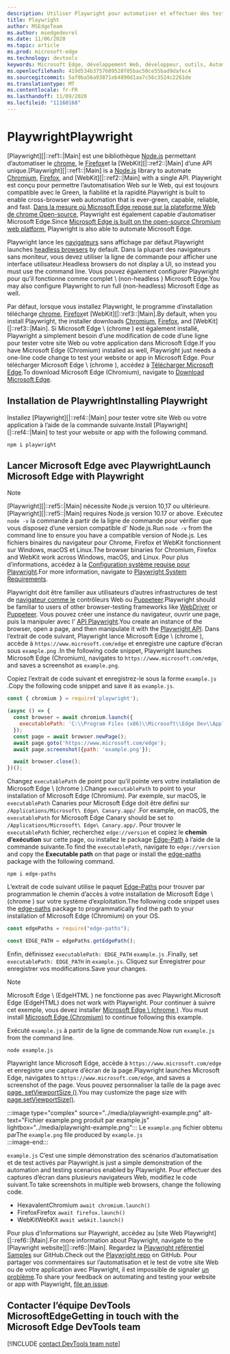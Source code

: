 ```yaml
---
description: Utiliser Playwright pour automatiser et effectuer des tests dans Microsoft Edge
title: Playwright
author: MSEdgeTeam
ms.author: msedgedevrel
ms.date: 11/06/2020
ms.topic: article
ms.prod: microsoft-edge
ms.technology: devtools
keywords: Microsoft Edge, développement Web, développeur, outils, Automation, test, Playwright, nœud, JavaScript, NPM
ms.openlocfilehash: 419d534b3757609528f05bac50ce55bad9dafec4
ms.sourcegitcommit: 5af0ba56a93871eb4890d1aa7c56c3524c2261de
ms.translationtype: MT
ms.contentlocale: fr-FR
ms.lasthandoff: 11/09/2020
ms.locfileid: "11160168"
---
```

# <span data-ttu-id="6e44f-104">Playwright</span><span class="sxs-lookup"><span data-stu-id="6e44f-104">Playwright</span></span>  

<span data-ttu-id="6e44f-105">[Playwright][|::ref1::|Main] est une bibliothèque [Node.js][NodejsMain] permettant d’automatiser le [chrome][ChromiumHome], le [Firefox][FirefoxMain]et la [WebKit][|::ref2::|Main] d’une API unique.</span><span class="sxs-lookup"><span data-stu-id="6e44f-105">[Playwright][|::ref1::|Main] is a [Node.js][NodejsMain] library to automate [Chromium][ChromiumHome], [Firefox][FirefoxMain], and [WebKit][|::ref2::|Main] with a single API.</span></span>  <span data-ttu-id="6e44f-106">Playwright est conçu pour permettre l’automatisation Web sur le Web, qui est toujours compatible avec le Green, la fiabilité et la rapidité.</span><span class="sxs-lookup"><span data-stu-id="6e44f-106">Playwright is built to enable cross-browser web automation that is ever-green, capable, reliable, and fast.</span></span>  <span data-ttu-id="6e44f-107">[Dans la mesure où Microsoft Edge repose sur la plateforme Web de chrome Open-source][MicrosoftBlogsWindowsExperience20181206], Playwright est également capable d’automatiser Microsoft Edge.</span><span class="sxs-lookup"><span data-stu-id="6e44f-107">Since [Microsoft Edge is built on the open-source Chromium web platform][MicrosoftBlogsWindowsExperience20181206], Playwright is also able to automate Microsoft Edge.</span></span>  

<span data-ttu-id="6e44f-108">Playwright lance les [navigateurs][WikiHeadlessBrowser] sans affichage par défaut.</span><span class="sxs-lookup"><span data-stu-id="6e44f-108">Playwright launches [headless browsers][WikiHeadlessBrowser] by default.</span></span>  <span data-ttu-id="6e44f-109">Dans la plupart des navigateurs sans moniteur, vous devez utiliser la ligne de commande pour afficher une interface utilisateur.</span><span class="sxs-lookup"><span data-stu-id="6e44f-109">Headless browsers do not display a UI, so instead you must use the command line.</span></span>  <span data-ttu-id="6e44f-110">Vous pouvez également configurer Playwright pour qu’il fonctionne comme complet \ (non-headless \) Microsoft Edge.</span><span class="sxs-lookup"><span data-stu-id="6e44f-110">You may also configure Playwright to run full \(non-headless\) Microsoft Edge as well.</span></span>  

<span data-ttu-id="6e44f-111">Par défaut, lorsque vous installez Playwright, le programme d’installation télécharge [chrome][ChromiumHome], [Firefox][FirefoxMain]et [WebKit][|::ref3::|Main].</span><span class="sxs-lookup"><span data-stu-id="6e44f-111">By default, when you install Playwright, the installer downloads [Chromium][ChromiumHome], [Firefox][FirefoxMain], and [WebKit][|::ref3::|Main].</span></span>  <span data-ttu-id="6e44f-112">Si Microsoft Edge \ (chrome \) est également installé, Playwright a simplement besoin d’une modification de code d’une ligne pour tester votre site Web ou votre application dans Microsoft Edge.</span><span class="sxs-lookup"><span data-stu-id="6e44f-112">If you have Microsoft Edge \(Chromium\) installed as well, Playwright just needs a one-line code change to test your website or app in Microsoft Edge.</span></span>  <span data-ttu-id="6e44f-113">Pour télécharger Microsoft Edge \ (chrome \), accédez à [Télécharger Microsoft Edge][MicrosoftEdgeDownload].</span><span class="sxs-lookup"><span data-stu-id="6e44f-113">To download Microsoft Edge \(Chromium\), navigate to [Download Microsoft Edge][MicrosoftEdgeDownload].</span></span>  

## <span data-ttu-id="6e44f-114">Installation de Playwright</span><span class="sxs-lookup"><span data-stu-id="6e44f-114">Installing Playwright</span></span>  

<span data-ttu-id="6e44f-115">Installez [Playwright][|::ref4::|Main] pour tester votre site Web ou votre application à l’aide de la commande suivante.</span><span class="sxs-lookup"><span data-stu-id="6e44f-115">Install [Playwright][|::ref4::|Main] to test your website or app with the following command.</span></span>  

```shell
npm i playwright
```  

## <span data-ttu-id="6e44f-116">Lancer Microsoft Edge avec Playwright</span><span class="sxs-lookup"><span data-stu-id="6e44f-116">Launch Microsoft Edge with Playwright</span></span>  

> [!NOTE]
> <span data-ttu-id="6e44f-117">[Playwright][|::ref5::|Main] nécessite Node.js version 10,17 ou ultérieure.</span><span class="sxs-lookup"><span data-stu-id="6e44f-117">[Playwright][|::ref5::|Main] requires Node.js version 10.17 or above.</span></span> <span data-ttu-id="6e44f-118">Exécutez `node -v` la commande à partir de la ligne de commande pour vérifier que vous disposez d’une version compatible d' Node.js.</span><span class="sxs-lookup"><span data-stu-id="6e44f-118">Run `node -v` from the command line to ensure you have a compatible version of Node.js.</span></span>  <span data-ttu-id="6e44f-119">Les fichiers binaires du navigateur pour Chrome, Firefox et WebKit fonctionnent sur Windows, macOS et Linux.</span><span class="sxs-lookup"><span data-stu-id="6e44f-119">The browser binaries for Chromium, Firefox and WebKit work across Windows, macOS, and Linux.</span></span> <span data-ttu-id="6e44f-120">Pour plus d’informations, accédez à la [Configuration système requise pour Playwright][PlaywrightSystemRequirements].</span><span class="sxs-lookup"><span data-stu-id="6e44f-120">For more information, navigate to [Playwright System Requirements][PlaywrightSystemRequirements].</span></span>  

<span data-ttu-id="6e44f-121">Playwright doit être familier aux utilisateurs d’autres infrastructures de test de [navigateur comme le][WebDriverChromiumMain] contrôleurs Web ou [Puppeteer][PuppeteerMain].</span><span class="sxs-lookup"><span data-stu-id="6e44f-121">Playwright should be familiar to users of other browser-testing frameworks like [WebDriver][WebDriverChromiumMain] or [Puppeteer][PuppeteerMain].</span></span>  <span data-ttu-id="6e44f-122">Vous pouvez créer une instance du navigateur, ouvrir une page, puis la manipuler avec l' [API Playwright][PlaywrightAPIReference].</span><span class="sxs-lookup"><span data-stu-id="6e44f-122">You create an instance of the browser, open a page, and then manipulate it with the [Playwright API][PlaywrightAPIReference].</span></span>  <span data-ttu-id="6e44f-123">Dans l’extrait de code suivant, Playwright lance Microsoft Edge \ (chrome \), accède à `https://www.microsoft.com/edge` et enregistre une capture d’écran sous `example.png` .</span><span class="sxs-lookup"><span data-stu-id="6e44f-123">In the following code snippet, Playwright launches Microsoft Edge \(Chromium\), navigates to `https://www.microsoft.com/edge`, and saves a screenshot as `example.png`.</span></span>  

<span data-ttu-id="6e44f-124">Copiez l’extrait de code suivant et enregistrez-le sous la forme `example.js` .</span><span class="sxs-lookup"><span data-stu-id="6e44f-124">Copy the following code snippet and save it as `example.js`.</span></span>  

```javascript
const { chromium } = require('playwright');

(async () => {
  const browser = await chromium.launch({
    executablePath: 'C:\\Program Files (x86)\\Microsoft\\Edge Dev\\Application\\msedge.exe'
  });
  const page = await browser.newPage();
  await page.goto('https://www.microsoft.com/edge');
  await page.screenshot({path: 'example.png'});

  await browser.close();
})();
```  

<span data-ttu-id="6e44f-125">Changez `executablePath` de point pour qu’il pointe vers votre installation de Microsoft Edge \ (chrome \).</span><span class="sxs-lookup"><span data-stu-id="6e44f-125">Change `executablePath` to point to your installation of Microsoft Edge \(Chromium\).</span></span>  <span data-ttu-id="6e44f-126">Par exemple, sur macOS, le `executablePath` Canaries pour Microsoft Edge doit être défini sur `/Applications/Microsoft\ Edge\ Canary.app/` .</span><span class="sxs-lookup"><span data-stu-id="6e44f-126">For example, on macOS, the `executablePath` for Microsoft Edge Canary should be set to `/Applications/Microsoft\ Edge\ Canary.app/`.</span></span>  <span data-ttu-id="6e44f-127">Pour trouver le `executablePath` fichier, recherchez `edge://version` et copiez le **chemin d’exécution** sur cette page, ou installez le package [Edge-Path][npmEdgePaths] à l’aide de la commande suivante.</span><span class="sxs-lookup"><span data-stu-id="6e44f-127">To find the `executablePath`, navigate to `edge://version` and copy the **Executable path** on that page or install the [edge-paths][npmEdgePaths] package with the following command.</span></span>  

```shell
npm i edge-paths
```  

<span data-ttu-id="6e44f-128">L’extrait de code suivant utilise le paquet [Edge-Paths][npmEdgePaths] pour trouver par programmation le chemin d’accès à votre installation de Microsoft Edge \ (chrome \) sur votre système d’exploitation.</span><span class="sxs-lookup"><span data-stu-id="6e44f-128">The following code snippet uses the [edge-paths][npmEdgePaths] package to programmatically find the path to your installation of Microsoft Edge \(Chromium\) on your OS.</span></span>  

```javascript
const edgePaths = require("edge-paths");

const EDGE_PATH = edgePaths.getEdgePath();
```  

<span data-ttu-id="6e44f-129">Enfin, définissez `executablePath: EDGE_PATH` `example.js` .</span><span class="sxs-lookup"><span data-stu-id="6e44f-129">Finally, set `executablePath: EDGE_PATH` in `example.js`.</span></span>  <span data-ttu-id="6e44f-130">Cliquez sur Enregistrer pour enregistrer vos modifications.</span><span class="sxs-lookup"><span data-stu-id="6e44f-130">Save your changes.</span></span>  

> [!NOTE]
> <span data-ttu-id="6e44f-131">Microsoft Edge \ (EdgeHTML \) ne fonctionne pas avec Playwright.</span><span class="sxs-lookup"><span data-stu-id="6e44f-131">Microsoft Edge \(EdgeHTML\) does not work with Playwright.</span></span>  <span data-ttu-id="6e44f-132">Pour continuer à suivre cet exemple, vous devez installer [Microsoft Edge \ (chrome \)][MicrosoftEdgeDownload] .</span><span class="sxs-lookup"><span data-stu-id="6e44f-132">You must install [Microsoft Edge \(Chromium\)][MicrosoftEdgeDownload] to continue following this example.</span></span>  

<span data-ttu-id="6e44f-133">Exécuté `example.js` à partir de la ligne de commande.</span><span class="sxs-lookup"><span data-stu-id="6e44f-133">Now run `example.js` from the command line.</span></span>  

```shell
node example.js
```  

<span data-ttu-id="6e44f-134">Playwright lance Microsoft Edge, accède à `https://www.microsoft.com/edge` et enregistre une capture d’écran de la page.</span><span class="sxs-lookup"><span data-stu-id="6e44f-134">Playwright launches Microsoft Edge, navigates to `https://www.microsoft.com/edge`, and saves a screenshot of the page.</span></span>  <span data-ttu-id="6e44f-135">Vous pouvez personnaliser la taille de la page avec [page. setViewportSize ()][PlaywrightAPIPageSetViewport].</span><span class="sxs-lookup"><span data-stu-id="6e44f-135">You may customize the page size with [page.setViewportSize()][PlaywrightAPIPageSetViewport].</span></span>  

:::image type="complex" source="../media/playwright-example.png" alt-text="Fichier example.png produit par example.js" lightbox="../media/playwright-example.png":::
    <span data-ttu-id="6e44f-137">Le `example.png` fichier obtenu par</span><span class="sxs-lookup"><span data-stu-id="6e44f-137">The `example.png` file produced by</span></span> `example.js`  
:::image-end:::  

`example.js` <span data-ttu-id="6e44f-138">C’est une simple démonstration des scénarios d’automatisation et de test activés par Playwright.</span><span class="sxs-lookup"><span data-stu-id="6e44f-138">is just a simple demonstration of the automation and testing scenarios enabled by Playwright.</span></span>  <span data-ttu-id="6e44f-139">Pour effectuer des captures d’écran dans plusieurs navigateurs Web, modifiez le code suivant.</span><span class="sxs-lookup"><span data-stu-id="6e44f-139">To take screenshots in multiple web browsers, change the following code.</span></span>  

*   <span data-ttu-id="6e44f-140">Hexavalent</span><span class="sxs-lookup"><span data-stu-id="6e44f-140">Chromium</span></span>  `await chromium.launch()`  
*   <span data-ttu-id="6e44f-141">Firefox</span><span class="sxs-lookup"><span data-stu-id="6e44f-141">Firefox</span></span>  `await firefox.launch()`  
*   <span data-ttu-id="6e44f-142">WebKit</span><span class="sxs-lookup"><span data-stu-id="6e44f-142">WebKit</span></span>  `await webkit.launch()`  

<span data-ttu-id="6e44f-143">Pour plus d’informations sur Playwright, accédez au [site Web Playwright][|::ref6::|Main].</span><span class="sxs-lookup"><span data-stu-id="6e44f-143">For more information about Playwright, navigate to the [Playwright website][|::ref6::|Main].</span></span>  <span data-ttu-id="6e44f-144">Regardez la  [Playwright référentiel Samples][PlaywrightRepo] sur GitHub.</span><span class="sxs-lookup"><span data-stu-id="6e44f-144">Check out the  [Playwright repo][PlaywrightRepo] on GitHub.</span></span>  <span data-ttu-id="6e44f-145">Pour partager vos commentaires sur l’automatisation et le test de votre site Web ou de votre application avec Playwright, il est impossible de signaler [un problème][PlaywrightRepoNewIssue].</span><span class="sxs-lookup"><span data-stu-id="6e44f-145">To share your feedback on automating and testing your website or app with Playwright, [file an issue][PlaywrightRepoNewIssue].</span></span>  

## <span data-ttu-id="6e44f-146">Contacter l’équipe DevTools MicrosoftEdge</span><span class="sxs-lookup"><span data-stu-id="6e44f-146">Getting in touch with the Microsoft Edge DevTools team</span></span>  

[!INCLUDE [contact DevTools team note](../devtools-guide-chromium/includes/contact-devtools-team-note.md)]  

<!-- links -->  

[WebdriverChromiumMain]: ../webdriver-chromium.md "WebDriver (chrome) | Documents Microsoft"  
[PuppeteerMain]: ../puppeteer.md "Puppeteer | Documents Microsoft"  

[MicrosoftBlogsWindowsExperience20181206]: https://blogs.windows.com/windowsexperience/2018/12/06/microsoft-edge-making-the-web-better-through-more-open-source-collaboration "Microsoft Edge: améliorez le Web grâce à une collaboration en ligne plus ouverte | Blog sur l’interface Microsoft"  

[MicrosoftEdgeDownload]: https://microsoft.com/edge "Télécharger Microsoft Edge"  

[ChromiumHome]: https://www.chromium.org/Home "Chrome | Projets de chrome"  

[FirefoxMain]: https://www.mozilla.org/firefox "Mozilla Firefox"

[NodejsMain]: https://nodejs.org "Node.js"  

[npmEdgePaths]: https://www.npmjs.com/package/edge-paths "bords-tracés | NPM"

[PlaywrightMain]: https://playwright.dev "Playwright"  
[PlaywrightAPIReference]: https://playwright.dev#?path=docs/api.md "Référence sur les API Playwright"  
[PlaywrightAPIPageSetViewport]: https://playwright.dev#?path=docs%2Fapi.md&q=pagesetviewportsizeviewportsize "page. setViewportSize (viewportSize) | Référence sur les API Playwright"    
[PlaywrightSystemRequirements]: https://playwright.dev#?path=docs/intro.md&q=system-requirements "Configuration requise pour Playwright"  

[PlaywrightRepo]: https://github.com/microsoft/playwright "Playwright | GitHub"  
[PlaywrightRepoNewIssue]: https://github.com/microsoft/playwright/issues/new/choose "Nouveau problème dans Playwright référentiel Samples | GitHub"  

[WebKitMain]: https://webkit.org "WebKit"

[WikiHeadlessBrowser]: https://en.wikipedia.org/wiki/Headless_browser "Navigateur headless | Wikipédia"  

